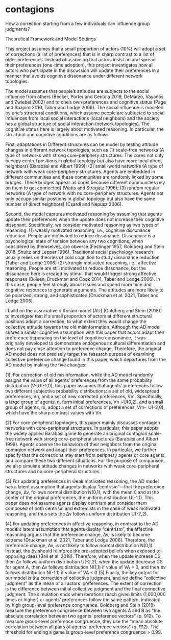 # contagions
How a correction starting from a few individuals can influence group judgments?

Theoretical Framework and Model Settings

This project assumes that a small proportion of actors (10%) will adopt a set of corrections (a list of preferences) that is in sharp contrast to a list of older preferences. Instead of assuming that actors insist on and spread their preferences (one-time adoption), this project investigates how all actors who participate in the discussion will update their preferences in a manner that avoids cognitive dissonance under different network topologies.

The model assumes that people’s attitudes are subjects to the social influence from others (Becker, Porter and Centola 2019, DeMarzo, Vayanos and Zwiebel 2002) and to one’s own preferences and cognitive status (Page and Shapiro 2010, Taber and Lodge 2006). The social influence is modeled by one’s structural conditions, which assume people are subjected to social influences from local social interactions (local neighbors) and the society has a global structure of social interaction (network topologies). The cognitive status here is largely about motivated reasoning. In particular, the structural and cognitive conditions are as follows:

First, adaptations in Different structures can be model by testing attitude changes in different network topologies, such as 
(1)	scale-free networks (A type of networks with strong core-periphery structures. The cores not only occupy central positions in global topology but also have more local direct neighbors) (Barabási and Albert 1999); 
(2)	small-world networks (A type of network with weak core-periphery structures. Agents are embedded in different communities and these communities are randomly linked by some bridges. These bridges appear as cores because different communities rely on them to get connected) (Watts and Strogatz 1998); 
(3)	random regular networks (A type of network with no core-periphery structures. Agents not only occupy similar positions in global topology but also have the same number of direct neighbors) (Csardi and Nepusz 2006). 

Second, the model captures motivated reasoning by assuming that agents update their preferences when the update does not increase their cognitive dissonant. Specifically, we consider motivated reasoning as two types of reasoning: 
(1)	weakly motivated reasoning, i.e., cognitive dissonance reduction. People are motivated to reduce dissonance. Dissonance is a psychological state of tension between any two cognitions, when considered by themselves, are obverse (Festinger 1957, Goldberg and Stein 2018, Shultz and Lepper 1996). Traditional social psychology research usually relies on theories of cold cognition to study dissonance reduction (Taber and Lodge 2006)
(2)	strongly motivated reasoning, i.e., affective reasoning. People are still motivated to reduce dissonance, but the dissonance here is created by stimuli that would trigger strong affective responses (Bolsen, Druckman and Cook 2014, Taber and Lodge 2006). In this case, people feel strongly about issues and spend more time and cognitive resources to generate arguments. The attitudes are more likely to be polarized, strong, and sophisticated (Druckman et al. 2021, Taber and Lodge 2006).

I build on the associative diffusion model (AD) (Goldberg and Stein (2018)) to investigate that if a small proportion of actors at different structural positions adopt a correction, to what extent they would change the collective attitude towards the old misinformation. Although the AD model shares a similar cognitive assumption with this paper that actors adapt their preference depending on the level of cognitive consonance, it was originally developed to demonstrate endogenous cultural differentiation and does not pay close attention to preference change. Therefore, the original AD model does not precisely target the research purpose of examining collective preference change found in this paper, which departures from the AD model by making the five changes: 

(1). For correction of old misinformation, while the AD model randomly assigns the value of all agents’ preferences from the same probability distribution (V~U(-1,1)), this paper assumes that agents’ preferences follow two different subjective probability distributions: a set of old, widespread preferences, Vn, and a set of new corrected preferences, Vm. Specifically, a large group of agents, n, form initial preferences, Vn ~U(0,2), and a small group of agents, m, adopt a set of corrections of preferences, Vm~ U(-2,0), which have the sharp contrast values with Vn.

(2) For core-peripheral topologies, this paper mainly discusses contagion networks with core-peripheral structures. In particular, this paper adopts the widely applied Barabási game to generate an original contagion scale-free network with strong core-peripheral structures (Barabási and Albert 1999). Agents observe the behaviors of their neighbors from the original contagion network and adapt their preferences. In particular, we further specify that the corrections may start from periphery agents or core agents, and compare these two different situations. For the purpose of comparison, we also simulate attitude changes in networks with weak core-peripheral structures and no core-peripheral structures.

(3) For updating preferences in weak motivated reasoning, the AD model has a latent assumption that agents display “centrism”—that the preference change, ∆v, follows normal distribution N(0,1), with the mean 0 and at the center of the original preferences, the uniform distribution U(-1,1). This paper does not assume agents display centrism and consider them composed of both centrism and extremists in the case of weak motivated reasoning, and thus sets the ∆v follows uniform distribution U(-2,2).

(4) For updating preferences in affective reasoning, in contrast to the AD model’s latent assumption that agents display “centrism”, the affective reasoning argues that the preference change, ∆v, is likely to become extreme (Druckman et al. 2021, Taber and Lodge 2006). Therefore, the preference change, ∆v, is not likely to follow normal distribution N(0,1). Instead, the ∆v should reinforce the pre-adopted beliefs when exposed to opposing ideas (Bail et al. 2018). Therefore, when the update increase CS, then ∆v follows uniform distribution U(-2,2); when the update decrease CS for agent A, then ∆v follows distribution N(1,1) if value of VA > 0, and then ∆v follows distribution N(-1,1) if value of VA < 0
(5) Finally, the key output for our model is the correction of collective judgment, and we define “collective judgment” as the mean of all actors’ preferences. The extent of correction is the difference between initial collective judgment and the final connective judgment. The simulation ends when iterations reach given limits (1,000,000 times or higher) or agents’ preferences follow the same pattern, indicated by high group-level preference congruence. Goldberg and Stein (2018) measure the preference congruence between two agents A and B as “the absolute correlation between two agents’ preference vectors” (p. 912). To measure group-level preference congruence, they use the “mean absolute correlation between all pairs of agents’ preference vectors” (p. 912). The threshold for ending a game is group-level preference congruence > 0.99.

